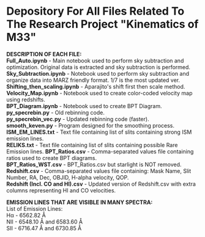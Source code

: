 # Depository For All Files Related To The Research Project "Kinematics of M33"
**DESCRIPTION OF EACH FILE:**\
**Full_Auto.ipynb** - Main notebook used to perform sky subtraction and optimization. Original data is extracted and sky subtraction is performed.\
**Sky_Subtraction.ipynb** - Notebook used to perform sky subtraction and organize data into MARZ friendly format. 1/7 is the most updated ver.\
**Shifting_then_scaling.ipynb** - Aparajito's shift first then scale method.\
**Velocity_Map.ipynb** - Notebook used to create color-coded velocity map using redshifts.\
**BPT_Diagram.ipynb** - Notebook used to create BPT Diagram.\
**py_specrebin.py** - Old rebinning code.\
**py_specrebin_vec.py** - Updated rebinning code (faster).\
**smooth_keven.py** - Program designed for the smoothing process.\
**ISM_EM_LINES.txt** - Text file containing list of slits containing strong ISM emission lines.\
**RELIKS.txt** - Text file containing list of slits containing possible Rare Emission lines.
**BPT_Ratios.csv** - Comma-separated values file containing ratios used to create BPT diagrams.\
**BPT_Ratios_WST.csv** - BPT_Ratios.csv but starlight is NOT removed.\
**Redshift.csv** - Comma-separated values file containing: Mask Name, Slit Number, RA, Dec, OBJID, H-alpha velocity, QOP.\
**Redshift (Incl. CO and HI).csv** - Updated version of Redshift.csv with extra columns representing HI and CO velocities.

**EMISSION LINES THAT ARE VISIBLE IN MANY SPECTRA:**\
List of Emission Lines:\
Hα - 6562.82 Å\
NII - 6548.10 Å and 6583.60 Å\
SII - 6716.47 Å and 6730.85 Å
